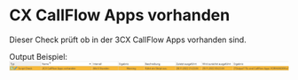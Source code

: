 # CX CallFlow Apps vorhanden
Dieser Check prüft ob in der 3CX CallFlow Apps vorhanden sind.

Output Beispiel:
![Output Beispiel](../_images/image-20221128212404-4.png)